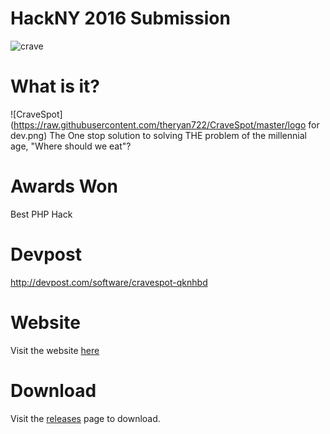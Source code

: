# HackNY 2016 Submission
![crave](https://cloud.githubusercontent.com/assets/14133821/16435801/9d7dcbc4-3d66-11e6-8c06-a8245f404bea.png)


# What is it?
![CraveSpot](https://raw.githubusercontent.com/theryan722/CraveSpot/master/logo for dev.png)
The One stop solution to solving THE problem of the millennial age, "Where should we eat"?

# Awards Won
Best PHP Hack

# Devpost
http://devpost.com/software/cravespot-qknhbd

# Website
Visit the website [here](https://rubydong.github.io/Crave-Spot/)

# Download
Visit the [releases](https://github.com/theryan722/CraveSpot/releases) page to download.
